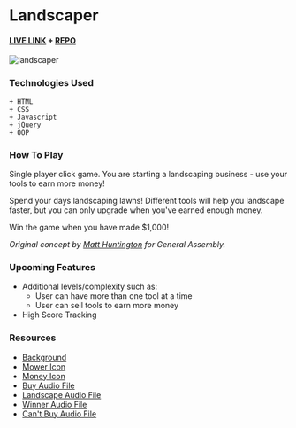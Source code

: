 # Landscaper



#### [LIVE LINK](https://cwithac.github.io/games/landscaper/) + [REPO](https://github.com/cwithac/cwithac.github.io/tree/master/games/landscaper)

![landscaper](https://i.imgur.com/KEUG69J.png)

### Technologies Used

```
+ HTML
+ CSS
+ Javascript
+ jQuery
+ OOP
```

### How To Play

Single player click game.  You are starting a landscaping business - use your tools to earn more money!

Spend your days landscaping lawns! Different tools will help you landscape faster, but you can only upgrade when you've earned enough money.

Win the game when you have made $1,000!

_Original concept by [Matt Huntington](https://github.com/mahuntington) for General Assembly._

### Upcoming Features


- Additional levels/complexity such as:
   - User can have more than one tool at a time
   - User can sell tools to earn more money
- High Score Tracking

### Resources
- [Background](https://pixabay.com/en/dew-morning-meadow-bokeh-morgentau-1507498/)
- [Mower Icon](https://pixabay.com/en/lawnmower-lawn-mower-lawn-mower-155231/)
- [Money Icon](https://pixabay.com/en/bag-money-wealth-revenue-finance-147782/)
- [Buy Audio File](https://freesound.org/s/201159/)
- [Landscape Audio File](https://freesound.org/s/171148/)
- [Winner Audio File](https://freesound.org/s/352669/)
- [Can't Buy Audio File](https://freesound.org/s/407466/)
